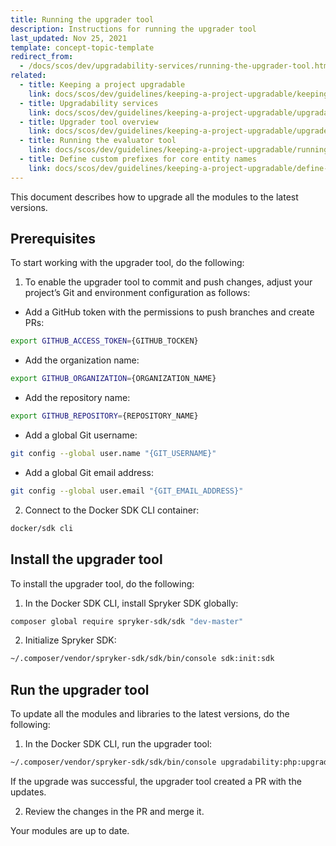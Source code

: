 ```yaml
---
title: Running the upgrader tool
description: Instructions for running the upgrader tool
last_updated: Nov 25, 2021
template: concept-topic-template
redirect_from:
  - /docs/scos/dev/upgradability-services/running-the-upgrader-tool.html
related:
  - title: Keeping a project upgradable
    link: docs/scos/dev/guidelines/keeping-a-project-upgradable/keeping-a-project-upgradable.html
  - title: Upgradability services
    link: docs/scos/dev/guidelines/keeping-a-project-upgradable/upgradability-services.html
  - title: Upgrader tool overview
    link: docs/scos/dev/guidelines/keeping-a-project-upgradable/upgrader-tool-overview.html
  - title: Running the evaluator tool
    link: docs/scos/dev/guidelines/keeping-a-project-upgradable/running-the-evaluator-tool.html
  - title: Define custom prefixes for core entity names
    link: docs/scos/dev/guidelines/keeping-a-project-upgradable/define-customs-prefixes-for-core-entity-names.html
---
```

This document describes how to upgrade all the modules to the latest versions.

## Prerequisites

To start working with the upgrader tool, do the following:

1. To enable the upgrader tool to commit and push changes, adjust your project’s Git and environment configuration as follows:

  * Add a GitHub token with the permissions to push branches and create PRs:

  ```bash
  export GITHUB_ACCESS_TOKEN={GITHUB_TOCKEN}
  ```

  * Add the organization name:

  ```bash
  export GITHUB_ORGANIZATION={ORGANIZATION_NAME}
  ```

  * Add the repository name:

  ```bash
  export GITHUB_REPOSITORY={REPOSITORY_NAME}
  ```

  * Add a global Git username:

  ```bash
  git config --global user.name "{GIT_USERNAME}"
  ```

  * Add a global Git email address:

  ```bash
  git config --global user.email "{GIT_EMAIL_ADDRESS}"
  ```

2. Connect to the Docker SDK CLI container:

```bash
docker/sdk cli
```

## Install the upgrader tool

To install the upgrader tool, do the following:

1. In the Docker SDK CLI, install Spryker SDK globally:

```bash
composer global require spryker-sdk/sdk "dev-master"
```

2. Initialize Spryker SDK:

```bash
~/.composer/vendor/spryker-sdk/sdk/bin/console sdk:init:sdk
```

## Run the upgrader tool

To update all the modules and libraries to the latest versions, do the following:

1. In the Docker SDK CLI, run the upgrader tool:

```bash
~/.composer/vendor/spryker-sdk/sdk/bin/console upgradability:php:upgrade
```

If the upgrade was successful, the upgrader tool created a PR with the updates.

2. Review the changes in the PR and merge it.

Your modules are up to date.
